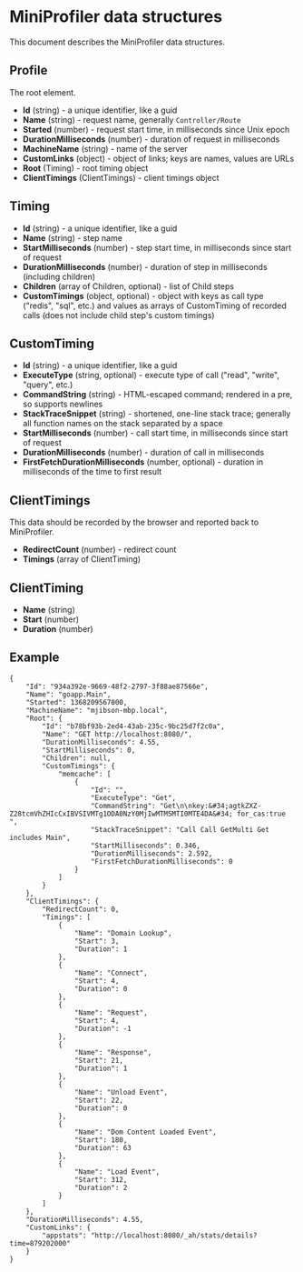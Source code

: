 # MiniProfiler data structures

This document describes the MiniProfiler data structures.

## Profile

The root element.

 - **Id** (string) - a unique identifier, like a guid
 - **Name** (string) - request name, generally `Controller/Route`
 - **Started** (number) - request start time, in milliseconds since Unix epoch
 - **DurationMilliseconds** (number) - duration of request in milliseconds
 - **MachineName** (string) - name of the server
 - **CustomLinks** (object) - object of links; keys are names, values are URLs
 - **Root** (Timing) - root timing object
 - **ClientTimings** (ClientTimings) - client timings object

## Timing

 - **Id** (string) - a unique identifier, like a guid
 - **Name** (string) - step name
 - **StartMilliseconds** (number) - step start time, in milliseconds since start of request
 - **DurationMilliseconds** (number) - duration of step in milliseconds (including children)
 - **Children** (array of Children, optional) - list of Child steps
 - **CustomTimings** (object, optional) - object with keys as call type ("redis", "sql", etc.) and values as arrays of CustomTiming of recorded calls (does not include child step's custom timings)

## CustomTiming

 - **Id** (string) - a unique identifier, like a guid
 - **ExecuteType** (string, optional) - execute type of call ("read", "write", "query", etc.)
 - **CommandString** (string) - HTML-escaped command; rendered in a pre, so supports newlines
 - **StackTraceSnippet** (string) - shortened, one-line stack trace; generally all function names on the stack separated by a space
 - **StartMilliseconds** (number) - call start time, in milliseconds since start of request
 - **DurationMilliseconds** (number) - duration of call in milliseconds
 - **FirstFetchDurationMilliseconds** (number, optional) - duration in milliseconds of the time to first result

## ClientTimings

This data should be recorded by the browser and reported back to MiniProfiler.

 - **RedirectCount** (number) - redirect count
 - **Timings** (array of ClientTiming)

## ClientTiming

 - **Name** (string)
 - **Start** (number)
 - **Duration** (number)

## Example

```
{
    "Id": "934a392e-9669-48f2-2797-3f88ae87566e",
    "Name": "goapp.Main",
    "Started": 1368209567000,
    "MachineName": "mjibson-mbp.local",
    "Root": {
        "Id": "b78bf93b-2ed4-43ab-235c-9bc25d7f2c0a",
        "Name": "GET http://localhost:8080/",
        "DurationMilliseconds": 4.55,
        "StartMilliseconds": 0,
        "Children": null,
        "CustomTimings": {
            "memcache": [
                {
                    "Id": "",
                    "ExecuteType": "Get",
                    "CommandString": "Get\n\nkey:&#34;agtkZXZ-Z28tcmVhZHIcCxIBVSIVMTg1ODA0NzY0MjIwMTM5MTI0MTE4DA&#34; for_cas:true ",
                    "StackTraceSnippet": "Call Call GetMulti Get includes Main",
                    "StartMilliseconds": 0.346,
                    "DurationMilliseconds": 2.592,
                    "FirstFetchDurationMilliseconds": 0
                }
            ]
        }
    },
    "ClientTimings": {
        "RedirectCount": 0,
        "Timings": [
            {
                "Name": "Domain Lookup",
                "Start": 3,
                "Duration": 1
            },
            {
                "Name": "Connect",
                "Start": 4,
                "Duration": 0
            },
            {
                "Name": "Request",
                "Start": 4,
                "Duration": -1
            },
            {
                "Name": "Response",
                "Start": 21,
                "Duration": 1
            },
            {
                "Name": "Unload Event",
                "Start": 22,
                "Duration": 0
            },
            {
                "Name": "Dom Content Loaded Event",
                "Start": 180,
                "Duration": 63
            },
            {
                "Name": "Load Event",
                "Start": 312,
                "Duration": 2
            }
        ]
    },
    "DurationMilliseconds": 4.55,
    "CustomLinks": {
        "appstats": "http://localhost:8080/_ah/stats/details?time=879202000"
    }
}
```
